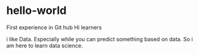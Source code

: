 # hello-world
First experience in Git hub
Hi learners

i like Data. Especially while you can predict something based on data. So i am here to learn data science.
